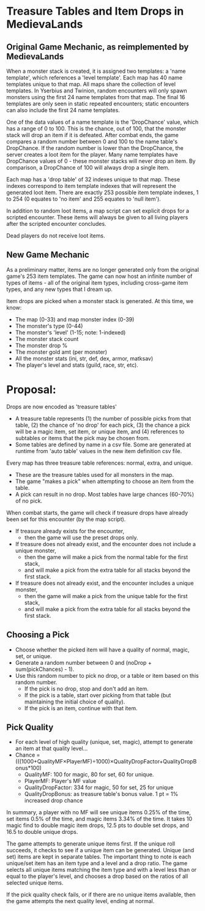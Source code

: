 # Treasure Tables and Item Drops in MedievaLands


## Original Game Mechanic, as reimplemented by MedievaLands

When a monster stack is created, it is assigned two templates: a 'name template', which references a 'level template'. Each map has 40 name templates unique to that map. All maps share the collection of level templates. In Yserbius and Twinion, random encounters will only spawn monsters using the first 24 name templates from that map. The final 16 templates are only seen in static repeated encounters; static encounters can also include the first 24 name templates.

One of the data values of a name template is the 'DropChance' value, which has a range of 0 to 100. This is the chance, out of 100, that the monster stack will drop an item if it is defeated. After combat ends, the game compares a random number between 0 and 100 to the name table's DropChance. If the random number is lower than the DropChance, the server creates a loot item for the player. Many name templates have DropChance values of 0 - these monster stacks will never drop an item. By comparison, a DropChance of 100 will always drop a single item.

Each map has a 'drop table' of 32 indexes unique to that map. These indexes correspond to item template indexes that will represent the generated loot item. There are exactly 253 possible item template indexes, 1 to 254 (0 equates to 'no item' and 255 equates to 'null item').

In addition to random loot items, a map script can set explicit drops for a scripted encounter. These items will always be given to all living players after the scripted encounter concludes.

Dead players do not receive loot items.

## New Game Mechanic

As a preliminary matter, items are no longer generated only from the original game's 253 item templates. The game can now host an infinite number of types of items - all of the original item types, including cross-game item types, and any new types that I dream up.

Item drops are picked when a monster stack is generated. At this time, we know:
- The map (0-33) and map monster index (0-39)
- The monster's type (0-44)
- The monster's 'level' (1-15; note: 1-indexed)
- The monster stack count
- The monster drop %
- The monster gold amt (per monster)
- All the monster stats (ini, str, def, dex, armor, matksav)
- The player's level and stats (guild, race, str, etc).

# Proposal:

Drops are now encoded as 'treasure tables'
- A treasure table represents (1) the number of possible picks from that table, (2) the chance of 'no drop' for each pick, (3) the chance a pick will be a magic item, set item, or unique item, and (4) references to subtables or items that the pick may be chosen from.
- Some tables are defined by name in a csv file. Some are generated at runtime from 'auto table' values in the new item definition csv file.

Every map has three treasure table references: normal, extra, and unique.
- These are the treasure tables used for all monsters in the map.
- The game "makes a pick" when attempting to choose an item from the table. 
- A pick can result in no drop. Most tables have large chances (60-70%) of no pick.

When combat starts, the game will check if treasure drops have already been set for this encounter (by the map script).
- If treasure already exists for the encounter,
  - then the game will use the preset drops only.
- If treasure does not already exist, and the encounter does not include a unique monster, 
  - then the game will make a pick from the normal table for the first stack,
  - and will make a pick from the extra table for all stacks beyond the first stack.
- If treasure does not already exist, and the encounter includes a unique monster, 
  - then the game will make a pick from the unique table for the first stack,
  - and will make a pick from the extra table for all stacks beyond the first stack.

## Choosing a Pick
- Choose whether the picked item will have a quality of normal, magic, set, or unique.
- Generate a random number between 0 and (noDrop + sum(pickChances) - 1).
- Use this random number to pick no drop, or a table or item based on this random number.
  - If the pick is no drop, stop and don't add an item.
  - If the pick is a table, start over picking from that table (but maintaining the initial choice of quality).
  - If the pick is an item, continue with that item.

## Pick Quality
- For each level of high quality (unique, set, magic), attempt to generate an item at that quality level...
- Chance = (((1000+QualityMF×PlayerMF)÷1000)×QualityDropFactor+QualityDropBonus*100)
  - QualityMF: 100 for magic, 80 for set, 60 for unique.
  - PlayerMF: Player's MF value 
  - QualityDropFactor: 334 for magic, 50 for set, 25 for unique
  - QualityDropBonus: as treasure table's bonus value. 1 pt = 1% increased drop chance

In summary, a player with no MF will see unique items 0.25% of the time, set items 0.5% of the time, and magic items 3.34% of the time. It takes 10 magic find to double magic item drops, 12.5 pts to double set drops, and 16.5 to double unique drops.

The game attempts to generate unique items first. If the unique roll succeeds, it checks to see if a unique item can be generated. Unique (and set) items are kept in separate tables. The important thing to note is each unique/set item has an item type and a level and a drop ratio. The game selects all unique items matching the item type and with a level less than or equal to the player's level, and chooses a drop based on the ratios of all selected unique items.

If the pick quality check fails, or if there are no unique items available, then the game attempts the next quality level, ending at normal.

